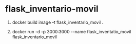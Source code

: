 # flask_inventario-movil

1. docker build image -t flask_inventario_movil .

2. docker run -d -p 3000:3000 --name flask_inventatio_movil flask_inventario_movil